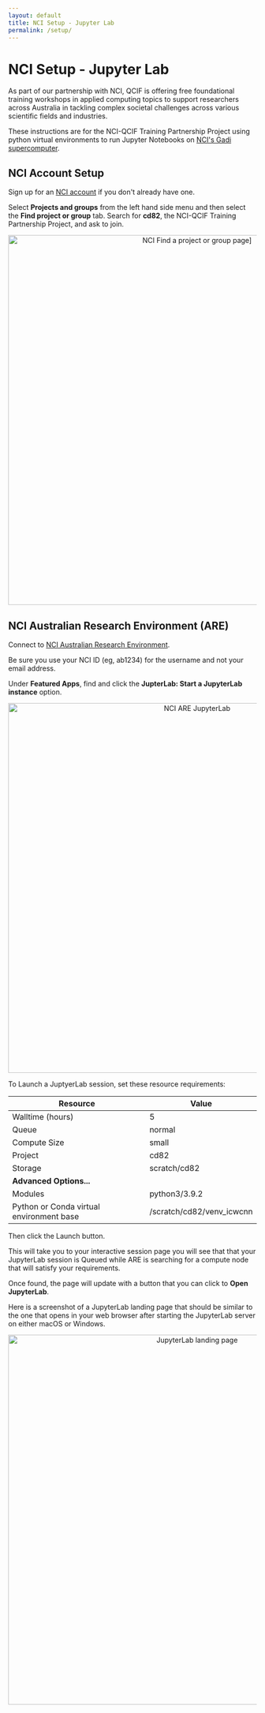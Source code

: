 ```yaml
---
layout: default
title: NCI Setup - Jupyter Lab
permalink: /setup/
---
```


# NCI Setup - Jupyter Lab

As part of our partnership with NCI, QCIF is offering free foundational training workshops in applied computing topics to support researchers across Australia in tackling complex societal challenges across various scientific fields and industries.

These instructions are for the NCI-QCIF Training Partnership Project using python virtual environments to run Jupyter Notebooks on [NCI's Gadi supercomputer].


## NCI Account Setup

Sign up for an [NCI account] if you don't already have one.

Select **Projects and groups** from the left hand side menu and then select the **Find project or group** tab. Search for **cd82**, the NCI-QCIF Training Partnership Project, and ask to join.

<p align='center'>
  <img alt="NCI Find a project or group page]" src="{{ site.baseurl }}/assets/setup_my_nci_project_cd82.png" width="750"/>
</p>

## NCI Australian Research Environment (ARE)

Connect to [NCI Australian Research Environment].

Be sure you use your NCI ID (eg, ab1234) for the username and not your email address.

Under **Featured Apps**, find and click the **JupterLab: Start a JupyterLab instance** option.

<p align='center'>
  <img alt="NCI ARE JupyterLab" src="{{ site.baseurl }}/assets/setup_nci_are_mainpage.png" width="750"/>
</p>

To Launch a JuptyerLab session, set these resource requirements:

| Resource                  | Value                                          |
|---------------------------|------------------------------------------------|
| Walltime (hours)          | 5                                              |
| Queue                     | normal                                         |
| Compute Size              | small                                          |
| Project                   | cd82                                           |
| Storage                   | scratch/cd82                                   |
| **Advanced Options...**       |                                                |
| Modules                   | python3/3.9.2                                  |
| Python or Conda virtual environment base | /scratch/cd82/venv_icwcnn |


Then click the Launch button.

This will take you to your interactive session page you will see that that your JupyterLab session is Queued while ARE is searching for a compute node that will satisfy your requirements.

Once found, the page will update with a button that you can click to **Open JupyterLab**.

Here is a screenshot of a JupyterLab landing page that should be similar to the one that opens in your web browser after starting the JupyterLab server on either macOS or Windows.

<p align='center'>
  <img alt="JupyterLab landing page" src="{{ site.baseurl }}/assets/setup_jupyterlab_landing_page.png" width="750"/>
</p>


<!-- Collect your link references at the bottom of your document -->

[NCI's Gadi supercomputer]: https://nci.org.au/news-events/events/introduction-gadi-4
[NCI account]: https://my.nci.org.au
[NCI Australian Research Environment]: https://are.nci.org.au

